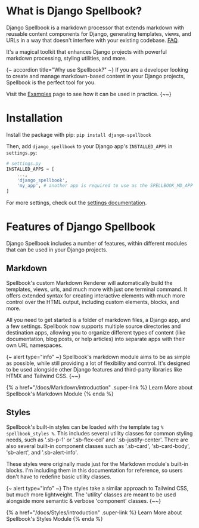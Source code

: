 # What is Django Spellbook?

Django Spellbook is a markdown processor that extends markdown with reusable content components for Django, generating templates, views, and URLs in a way that doesn't interfere with your existing codebase. [FAQ](/docs/FAQ).

It's a magical toolkit that enhances Django projects with powerful markdown processing, styling utilities, and more.

{~ accordion title="Why use Spellbook?" ~}
If you are a developer looking to create and manage markdown-based content in your Django projects, Spellbook is the perfect tool for you.

Visit the [Examples](/examples/introduction) page to see how it can be used in practice.
{~~}

# Installation

Install the package with pip:
`pip install django-spellbook`

Then, add `django_spellbook` to your Django app's `INSTALLED_APPS` in `settings.py`:

```python
# settings.py
INSTALLED_APPS = [
    ...,
    'django_spellbook',
    'my_app', # another app is required to use as the SPELLBOOK_MD_APP
]
```

For more settings, check out the [settings documentation](/docs/settings).

# Features of Django Spellbook

Django Spellbook includes a number of features, within different modules that can be used in your Django projects.

## Markdown

Spellbook's custom Markdown Renderer will automatically build the templates, views, urls, and much more with just one terminal command. It offers extended syntax for creating interactive elements with much more control over the HTML output, including custom elements, blocks, and more. 

All you need to get started is a folder of markdown files, a Django app, and a few settings. Spellbook now supports multiple source directories and destination apps, allowing you to organize different types of content (like documentation, blog posts, or help articles) into separate apps with their own URL namespaces.

{~ alert type="info" ~}
Spellbook's markdown module aims to be as simple as possible, while still providing a lot of flexibility and control. It's designed to be used alongside other Django features and third-party libraries like HTMX and Tailwind CSS.
{~~}

{% a href="/docs/Markdown/introduction" .super-link %}
Learn More about Spellbook's Markdown Module
{% enda %}

## Styles

Spellbook's built-in styles can be loaded with the template tag `% spellbook_styles %`. This includes several utility classes for common styling needs, such as '.sb-p-1' or '.sb-flex-col' and '.sb-justify-center'. There are also several built-in component classes such as '.sb-card', 'sb-card-body', 'sb-alert', and '.sb-alert-info'.

These styles were originally made just for the Markdown module's built-in blocks. I'm including them in this documentation for reference, so users don't have to redefine basic utility classes.

{~ alert type="info" ~}
The styles take a similar approach to Tailwind CSS, but much more lightweight. The 'utility' classes are meant to be used alongside more semantic & verbose 'component' classes.
{~~}

{% a href="/docs/Styles/introduction" .super-link %}
Learn More about Spellbook's Styles Module
{% enda %}